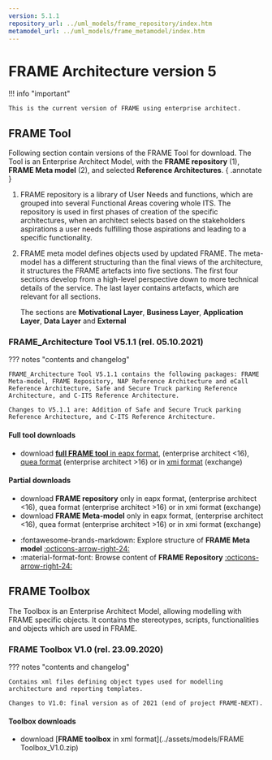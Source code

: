 ```yaml
---
version: 5.1.1
repository_url: ../uml_models/frame_repository/index.htm
metamodel_url: ../uml_models/frame_metamodel/index.htm
---
```


# FRAME Architecture version 5

!!! info "important"

    This is the current version of FRAME using enterprise architect.

## FRAME Tool

Following section contain versions of the FRAME Tool for download. The Tool is an Enterprise Architect Model, with the __FRAME repository__ (1), __FRAME Meta model__ (2), and selected __Reference Architectures__. 
{ .annotate }

1.	FRAME repository is a library of User Needs and functions, which are grouped into several Functional Areas covering whole ITS. The repository is used in first phases of creation of the specific architectures, when an architect selects based on the stakeholders aspirations a user needs fulfilling those aspirations and leading to a specific functionality.

2.	FRAME meta model defines objects used by updated FRAME. The meta-model has a different structuring than the final views of the architecture, it structures the FRAME artefacts into five sections. The first four sections develop from a high-level perspective down to more technical details of the service. The last layer contains artefacts, which are relevant for all sections. 

	The sections are __Motivational Layer__, __Business Layer__, __Application Layer__, __Data Layer__ and __External__

### FRAME_Architecture Tool V5.1.1 (rel. 05.10.2021)

??? notes "contents and changelog"

	FRAME_Architecture Tool V5.1.1 contains the following packages: FRAME Meta-model, FRAME Repository, NAP Reference Architecture and eCall Reference Architecture, Safe and Secure Truck parking Reference Architecture, and C-ITS Reference Architecture.

	Changes to V5.1.1 are: Addition of Safe and Secure Truck parking Reference Architecture, and C-ITS Reference Architecture.

#### Full tool downloads

 - download [**full FRAME tool** in eapx format](../assets/models/FRAME_Architecture_Tool_V5.1.1.eapx.zip),  (enterprise architect <16), [quea format](../assets/models/FRAME_Architecture_Tool_V5.1.1.qea.zip) (enterprise architect >16) or in [xmi format](../assets/models/FRAME_Architecture_Tool_V5.1.1.xmi.zip) (exchange)
 
#### Partial downloads
 
 - download **FRAME repository** only in eapx format,  (enterprise architect <16), quea format (enterprise architect >16) or in xmi format (exchange)
  - download **FRAME Meta-model** only in eapx format,  (enterprise architect <16), quea format (enterprise architect >16) or in xmi format (exchange)

<div class="grid cards" markdown>

- :fontawesome-brands-markdown: Explore structure of __FRAME Meta model__ [:octicons-arrow-right-24:]({{page.meta.metamodel_url}})
- :material-format-font: Browse content of __FRAME Repository__ [:octicons-arrow-right-24:]({{page.meta.repository_url}})

</div>


## FRAME Toolbox

The Toolbox is an Enterprise Architect Model, allowing modelling with FRAME specific objects. It contains the stereotypes, scripts, functionalities and objects which are used in FRAME.

### FRAME Toolbox V1.0 (rel. 23.09.2020)

??? notes "contents and changelog"

	Contains xml files defining object types used for modelling architecture and reporting templates.
	
	Changes to V1.0: final version as of 2021 (end of project FRAME-NEXT).

#### Toolbox downloads

 - download [**FRAME toolbox** in xml format](../assets/models/FRAME Toolbox_V1.0.zip)
 